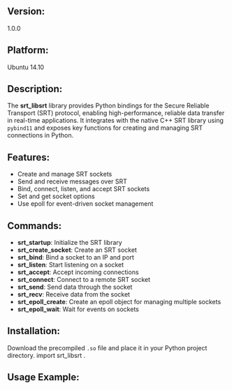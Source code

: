 <h2>Version:</h2>
<p>1.0.0</p>

<h2>Platform:</h2>
<p>Ubuntu 14.10</p>

<h2>Description:</h2>
<p>
    The <strong>srt_libsrt</strong> library provides Python bindings for the Secure Reliable Transport (SRT) protocol, 
    enabling high-performance, reliable data transfer in real-time applications. It integrates with the native C++ 
    SRT library using <code>pybind11</code> and exposes key functions for creating and managing SRT connections in Python.
</p>

<h2>Features:</h2>
<ul>
    <li>Create and manage SRT sockets</li>
    <li>Send and receive messages over SRT</li>
    <li>Bind, connect, listen, and accept SRT sockets</li>
    <li>Set and get socket options</li>
    <li>Use epoll for event-driven socket management</li>
</ul>

<h2>Commands:</h2>
<ul>
    <li><strong>srt_startup</strong>: Initialize the SRT library</li>
    <li><strong>srt_create_socket</strong>: Create an SRT socket</li>
    <li><strong>srt_bind</strong>: Bind a socket to an IP and port</li>
    <li><strong>srt_listen</strong>: Start listening on a socket</li>
    <li><strong>srt_accept</strong>: Accept incoming connections</li>
    <li><strong>srt_connect</strong>: Connect to a remote SRT socket</li>
    <li><strong>srt_send</strong>: Send data through the socket</li>
    <li><strong>srt_recv</strong>: Receive data from the socket</li>
    <li><strong>srt_epoll_create</strong>: Create an epoll object for managing multiple sockets</li>
    <li><strong>srt_epoll_wait</strong>: Wait for events on sockets</li>
</ul>

<h2>Installation:</h2>
<p>
    Download the precompiled <code>.so</code> file and place it in your Python project directory. import srt_libsrt .
</p>

<h2>Usage Example:</h2>
<pre>
    <code>
